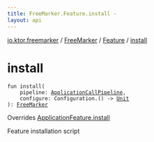 ```yaml
---
title: FreeMarker.Feature.install - 
layout: api
---
```


<div class='api-docs-breadcrumbs'><a href="../../index.html">io.ktor.freemarker</a> / <a href="../index.html">FreeMarker</a> / <a href="index.html">Feature</a> / <a href="./install.html">install</a></div>

# install

<div class="signature"><code><span class="keyword">fun </span><span class="identifier">install</span><span class="symbol">(</span><br/>&nbsp;&nbsp;&nbsp;&nbsp;<span class="parameterName" id="io.ktor.freemarker.FreeMarker.Feature$install(io.ktor.application.ApplicationCallPipeline, kotlin.Function1((freemarker.template.Configuration, kotlin.Unit)))/pipeline">pipeline</span><span class="symbol">:</span>&nbsp;<a href="../../../io.ktor.application/-application-call-pipeline/index.html"><span class="identifier">ApplicationCallPipeline</span></a><span class="symbol">, </span><br/>&nbsp;&nbsp;&nbsp;&nbsp;<span class="parameterName" id="io.ktor.freemarker.FreeMarker.Feature$install(io.ktor.application.ApplicationCallPipeline, kotlin.Function1((freemarker.template.Configuration, kotlin.Unit)))/configure">configure</span><span class="symbol">:</span>&nbsp;<span class="identifier">Configuration</span><span class="symbol">.</span><span class="symbol">(</span><span class="symbol">)</span>&nbsp;<span class="symbol">-&gt;</span>&nbsp;<a href="https://kotlinlang.org/api/latest/jvm/stdlib/kotlin/-unit/index.html"><span class="identifier">Unit</span></a><br/><span class="symbol">)</span><span class="symbol">: </span><a href="../index.html"><span class="identifier">FreeMarker</span></a></code></div>

Overrides <a href="../../../io.ktor.application/-application-feature/install.html">ApplicationFeature.install</a>

Feature installation script

